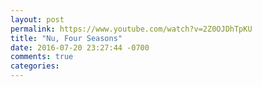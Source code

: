 ```yaml
---
layout: post
permalink: https://www.youtube.com/watch?v=2Z0OJDhTpKU
title: "Nu, Four Seasons"
date: 2016-07-20 23:27:44 -0700
comments: true
categories: 
---
```

